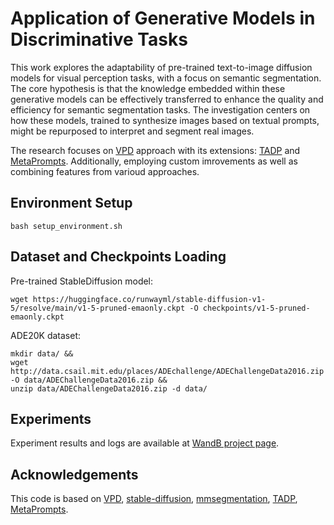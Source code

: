 # Application of Generative Models in Discriminative Tasks

This work explores the adaptability of pre-trained text-to-image diffusion models for visual perception tasks, with a focus on semantic segmentation. The core hypothesis is that the
knowledge embedded within these generative models can be effectively transferred to enhance the
quality and efficiency for semantic segmentation tasks. The investigation centers on how these
models, trained to synthesize images based on textual prompts, might be repurposed to interpret
and segment real images.

The research focuses on [VPD](https://github.com/wl-zhao/VPD) approach with its extensions: [TADP](https://github.com/damaggu/TADP) and [MetaPrompts](https://github.com/fudan-zvg/meta-prompts). Additionally, employing custom imrovements as well as combining features from varioud approaches.

## Environment Setup
```
bash setup_environment.sh
```

## Dataset and Checkpoints Loading
Pre-trained StableDiffusion model: 
```
wget https://huggingface.co/runwayml/stable-diffusion-v1-5/resolve/main/v1-5-pruned-emaonly.ckpt -O checkpoints/v1-5-pruned-emaonly.ckpt 
```

ADE20K dataset:
```
mkdir data/ &&
wget http://data.csail.mit.edu/places/ADEchallenge/ADEChallengeData2016.zip -O data/ADEChallengeData2016.zip &&
unzip data/ADEChallengeData2016.zip -d data/
```

## Experiments
Experiment results and logs are available at [WandB project page](https://wandb.ai/yuliazhelt/thesis_vpd).


## Acknowledgements
This code is based on [VPD](https://github.com/wl-zhao/VPD), [stable-diffusion](https://github.com/CompVis/stable-diffusion), [mmsegmentation](https://github.com/open-mmlab/mmsegmentation), [TADP](https://github.com/damaggu/TADP), [MetaPrompts](https://github.com/fudan-zvg/meta-prompts).